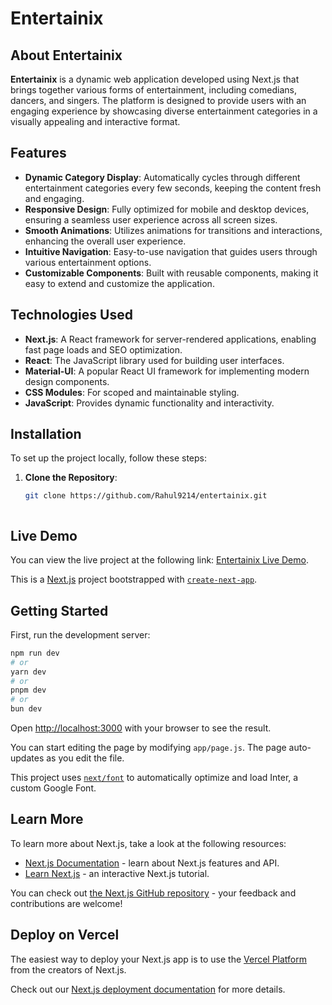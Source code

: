 # Entertainix 

## About Entertainix

**Entertainix** is a dynamic web application developed using Next.js that brings together various forms of entertainment, including comedians, dancers, and singers. The platform is designed to provide users with an engaging experience by showcasing diverse entertainment categories in a visually appealing and interactive format.

## Features

- **Dynamic Category Display**: Automatically cycles through different entertainment categories every few seconds, keeping the content fresh and engaging.
- **Responsive Design**: Fully optimized for mobile and desktop devices, ensuring a seamless user experience across all screen sizes.
- **Smooth Animations**: Utilizes animations for transitions and interactions, enhancing the overall user experience.
- **Intuitive Navigation**: Easy-to-use navigation that guides users through various entertainment options.
- **Customizable Components**: Built with reusable components, making it easy to extend and customize the application.

## Technologies Used

- **Next.js**: A React framework for server-rendered applications, enabling fast page loads and SEO optimization.
- **React**: The JavaScript library used for building user interfaces.
- **Material-UI**: A popular React UI framework for implementing modern design components.
- **CSS Modules**: For scoped and maintainable styling.
- **JavaScript**: Provides dynamic functionality and interactivity.

## Installation

To set up the project locally, follow these steps:

1. **Clone the Repository**:
   ```bash
   git clone https://github.com/Rahul9214/entertainix.git


   
## Live Demo

You can view the live project at the following link: [Entertainix Live Demo](https://entertainix.vercel.app/).





This is a [Next.js](https://nextjs.org/) project bootstrapped with [`create-next-app`](https://github.com/vercel/next.js/tree/canary/packages/create-next-app).

## Getting Started

First, run the development server:

```bash
npm run dev
# or
yarn dev
# or
pnpm dev
# or
bun dev
```

Open [http://localhost:3000](http://localhost:3000) with your browser to see the result.

You can start editing the page by modifying `app/page.js`. The page auto-updates as you edit the file.

This project uses [`next/font`](https://nextjs.org/docs/basic-features/font-optimization) to automatically optimize and load Inter, a custom Google Font.

## Learn More

To learn more about Next.js, take a look at the following resources:

- [Next.js Documentation](https://nextjs.org/docs) - learn about Next.js features and API.
- [Learn Next.js](https://nextjs.org/learn) - an interactive Next.js tutorial.

You can check out [the Next.js GitHub repository](https://github.com/vercel/next.js/) - your feedback and contributions are welcome!

## Deploy on Vercel

The easiest way to deploy your Next.js app is to use the [Vercel Platform](https://vercel.com/new?utm_medium=default-template&filter=next.js&utm_source=create-next-app&utm_campaign=create-next-app-readme) from the creators of Next.js.

Check out our [Next.js deployment documentation](https://nextjs.org/docs/deployment) for more details.
